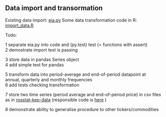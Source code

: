 Data import and transormation
-----------------------------

Existing data import: [eia.py](https://github.com/epogrebnyak/fx-oil/blob/master/eia.py)
Some data transformation code in R: [import_data.R](https://github.com/epogrebnyak/fx-oil/blob/master/manual-grab/import_data.R)

Todo:

1 separate eia.py into code and (py.test) test (= functions with assert)  
2 demostrate import test is passing

3 store data in pandas Series object  
4 add simple test for pandas

5 transform data into period-average and end-of-period datapoint at annual, quarterly and monthly frequencies  
6 add tests checking transformation 

7 store two time series (period average and end-of-period price) in csv files as in 
 [rosstat-kep-data](https://github.com/epogrebnyak/rosstat-kep-data/tree/master/output) (responsible code is 
 [here](https://github.com/epogrebnyak/rosstat-kep-data/blob/master/kep/getter/dataframes.py#L131) )

8 demonstrate ability to generalise procedure to other tickers/commodities
